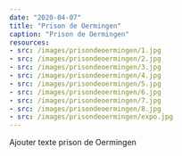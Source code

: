 ```yaml
---
date: "2020-04-07"
title: "Prison de Oermingen"
caption: "Prison de Oermingen"
resources:
- src: /images/prisondeoermingen/1.jpg
- src: /images/prisondeoermingen/2.jpg
- src: /images/prisondeoermingen/3.jpg
- src: /images/prisondeoermingen/4.jpg
- src: /images/prisondeoermingen/5.jpg
- src: /images/prisondeoermingen/6.jpg
- src: /images/prisondeoermingen/7.jpg
- src: /images/prisondeoermingen/8.jpg
- src: /images/prisondeoermingen/expo.jpg
---
```

<p class="text">
    Ajouter texte prison de Oermingen
</p>

